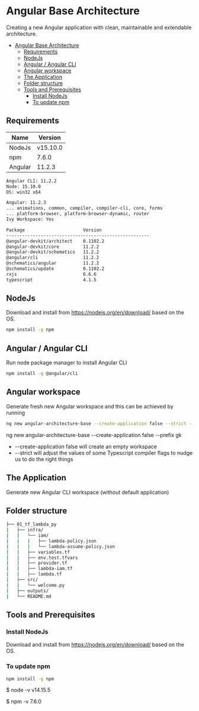 # Angular Base Architecture
Creating a new Angular application with clean, maintainable and extendable architecture.

- [Angular Base Architecture](#angular-base-architecture)
  - [Requirements](#requirements)
  - [NodeJs](#nodejs)
  - [Angular / Angular CLI](#angular--angular-cli)
  - [Angular workspace](#angular-workspace)
  - [The Application](#the-application)
  - [Folder structure](#folder-structure)
  - [Tools and Prerequisites](#tools-and-prerequisites)
    - [Install NodeJs](#install-nodejs)
    - [To update npm](#to-update-npm)
  

## Requirements

| Name | Version |
|------|-------------|
| NodeJs | v15.10.0 |
| npm | 7.6.0 |
| Angular | 11.2.3 |

```sh
Angular CLI: 11.2.2
Node: 15.10.0
OS: win32 x64

Angular: 11.2.3
... animations, common, compiler, compiler-cli, core, forms
... platform-browser, platform-browser-dynamic, router
Ivy Workspace: Yes

Package                      Version
------------------------------------------------------
@angular-devkit/architect    0.1102.2
@angular-devkit/core         11.2.2
@angular-devkit/schematics   11.2.2
@angular/cli                 11.2.2
@schematics/angular          11.2.2
@schematics/update           0.1102.2
rxjs                         6.6.6
typescript                   4.1.5
``` 

## NodeJs
Download and install from <https://nodejs.org/en/download/> based on the OS.
```sh
npm install -g npm
```

## Angular / Angular CLI
Run node package manager to install Angular CLI
```sh
npm install -g @angular/cli
```

## Angular workspace
Generate fresh new Angular workspace and this can be achieved by running
```sh
ng new angular-architecture-base --create-application false --strict --prefix gk
```

ng new angular-architecture-base --create-application false --prefix gk

- --create-application false will create an empty workspace
- --strict will adjust the values of some Typescript compiler flags to nudge us to do the right things

## The Application
Generate new Angular CLI workspace (without default application)

##  Folder structure
```bash
├── 01_tf_lambda_py
|   ├── infra/
|   |   └── iam/
|   |   |   ├── lambda-policy.json
|   |   |   └── lambda-assume-policy.json
|   |   ├── variables.tf
|   |   ├── env.test.tfvars
|   |   ├── provider.tf
|   |   ├── lambda-iam.tf
|   |   ├── lambda.tf
|   ├── src/
|   |   └── welcome.py
|   ├── outputs/
|   └── README.md
```




## Tools and Prerequisites
### Install NodeJs
Download and install from <https://nodejs.org/en/download/> based on the OS.

### To update npm
```sh
npm install -g npm
```

$ node -v
v14.15.5

$ npm -v
7.6.0


